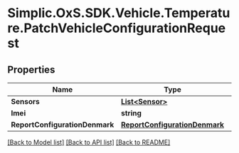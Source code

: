 # Simplic.OxS.SDK.Vehicle.Temperature.PatchVehicleConfigurationRequest

## Properties

Name | Type | Description | Notes
------------ | ------------- | ------------- | -------------
**Sensors** | [**List&lt;Sensor&gt;**](Sensor.md) |  | [optional] 
**Imei** | **string** |  | [optional] 
**ReportConfigurationDenmark** | [**ReportConfigurationDenmark**](ReportConfigurationDenmark.md) |  | [optional] 

[[Back to Model list]](../README.md#documentation-for-models) [[Back to API list]](../README.md#documentation-for-api-endpoints) [[Back to README]](../README.md)

